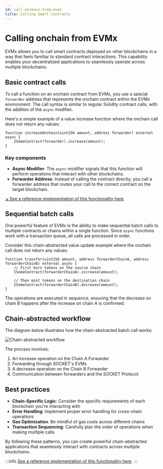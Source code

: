 ```yaml
---
id: call-onchain-from-evmx
title: Calling Smart Contracts
---
```


# Calling onchain from EVMx

EVMx allows you to call smart contracts deployed on other blockchains in a way that feels familiar to standard contract interactions. This capability enables your decentralized applications to seamlessly operate across multiple blockchains.

## Basic contract calls

To call a function on an onchain contract from EVMx, you use a special `forwarder` address that represents the onchain contract within the EVMx environment. The call syntax is similar to regular Solidity contract calls, with the addition of the `async` modifier.

Here's a simple example of a value increase function where the onchain call does not return any values:

```solidity
function increaseOnchain(uint256 amount, address forwarder) external async {
    ISomeContract(forwarder).increase(amount);
}
```

### Key components

- **Async Modifier**: The `async` modifier signals that this function will perform operations that interact with other blockchains.
- **Forwarder Address**: Instead of calling the contract directly, you call a forwarder address that routes your call to the correct contract on the target blockchain.

[↘ See a reference implementation of this functionality here](https://github.com/SocketDotTech/socket-test-app/tree/master/src/write).

## Sequential batch calls

One powerful feature of EVMx is the ability to make sequential batch calls to multiple contracts or chains within a single function. Since `async` functions work with a transaction queue, all calls are processed in order.

Consider this chain-abstracted value update example where the onchain call does not return any values:

```solidity
function transfer(uint256 amount, address forwarderChainA, address forwarderChainB) external async {
    // First burn tokens on the source chain
    ISomeContract(forwarderChainA).increase(amount);

    // Then mint tokens on the destination chain
    ISomeContract(forwarderChainB).decrease(amount);
}
```

The operations are executed in sequence, ensuring that the decrease on chain B happens after the increase on chain A is confirmed.

## Chain-abstracted workflow

The diagram below illustrates how the chain-abstracted batch call works:

<div style={{ display: 'flex', justifyContent: 'center' }}>
    <img src="/img/write-example.svg" alt="Chain-abstracted workflow" style={{ width: '70%' }} />
</div>

The process involves:
1. An increase operation on the Chain A Forwarder
1. Forwarding through SOCKET's EVMx
1. A decrease operation on the Chain B Forwarder
1. Communication between forwarders and the SOCKET Protocol

## Best practices

- **Chain-Specific Logic**: Consider the specific requirements of each blockchain you're interacting with
- **Error Handling**: Implement proper error handling for cross-chain operations
- **Gas Optimization**: Be mindful of gas costs across different chains
- **Transaction Sequencing**: Carefully plan the order of operations when making multiple calls

By following these patterns, you can create powerful chain-abstracted applications that seamlessly interact with contracts across multiple blockchains.

:::info
[See a reference implementation of this functionality here](https://github.com/SocketDotTech/socket-test-app/tree/master/src/write).
:::
